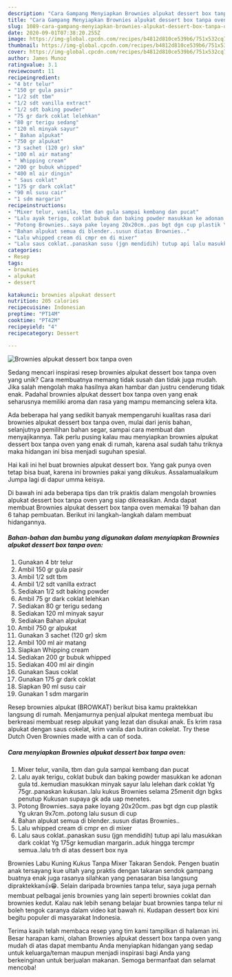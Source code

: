 ```yaml
---
description: "Cara Gampang Menyiapkan Brownies alpukat dessert box tanpa oven yang Enak"
title: "Cara Gampang Menyiapkan Brownies alpukat dessert box tanpa oven yang Enak"
slug: 1089-cara-gampang-menyiapkan-brownies-alpukat-dessert-box-tanpa-oven-yang-enak
date: 2020-09-01T07:38:20.255Z
image: https://img-global.cpcdn.com/recipes/b4812d810ce539b6/751x532cq70/brownies-alpukat-dessert-box-tanpa-oven-foto-resep-utama.jpg
thumbnail: https://img-global.cpcdn.com/recipes/b4812d810ce539b6/751x532cq70/brownies-alpukat-dessert-box-tanpa-oven-foto-resep-utama.jpg
cover: https://img-global.cpcdn.com/recipes/b4812d810ce539b6/751x532cq70/brownies-alpukat-dessert-box-tanpa-oven-foto-resep-utama.jpg
author: James Munoz
ratingvalue: 3.1
reviewcount: 11
recipeingredient:
- "4 btr telur"
- "150 gr gula pasir"
- "1/2 sdt tbm"
- "1/2 sdt vanilla extract"
- "1/2 sdt baking powder"
- "75 gr dark coklat lelehkan"
- "80 gr terigu sedang"
- "120 ml minyak sayur"
- " Bahan alpukat"
- "750 gr alpukat"
- "3 sachet (120 gr) skm"
- "100 ml air matang"
- " Whipping cream"
- "200 gr bubuk whipped"
- "400 ml air dingin"
- " Saus coklat"
- "175 gr dark coklat"
- "90 ml susu cair"
- "1 sdm margarin"
recipeinstructions:
- "Mixer telur, vanila, tbm dan gula sampai kembang dan pucat"
- "Lalu ayak terigu, coklat bubuk dan baking powder masukkan ke adonan gula td..kemudian masukkan minyak sayur lalu lelehan dark coklat Yg 75gr..panaskan kukusan..lalu kukus Brownies selama 25menit dgn bgks penutup Kukusan supaya gk ada uap menetes."
- "Potong Brownies..saya pake loyang 20x20cm..pas bgt dgn cup plastik Yg ukran 9x7cm..potong lalu susun di cup"
- "Bahan alpukat semua di blender..susun diatas Brownies.."
- "Lalu whipped cream di cmpr en di mixer"
- "Lalu saus coklat..panaskan susu (jgn mendidih) tutup api lalu masukkan dark coklat Yg 175gr kemudian margarin..aduk hingga tercmpr semua..lalu trh di atas dessert box nya"
categories:
- Resep
tags:
- brownies
- alpukat
- dessert

katakunci: brownies alpukat dessert 
nutrition: 205 calories
recipecuisine: Indonesian
preptime: "PT14M"
cooktime: "PT42M"
recipeyield: "4"
recipecategory: Dessert

---
```



![Brownies alpukat dessert box tanpa oven](https://img-global.cpcdn.com/recipes/b4812d810ce539b6/751x532cq70/brownies-alpukat-dessert-box-tanpa-oven-foto-resep-utama.jpg)

Sedang mencari inspirasi resep brownies alpukat dessert box tanpa oven yang unik? Cara membuatnya memang tidak susah dan tidak juga mudah. Jika salah mengolah maka hasilnya akan hambar dan justru cenderung tidak enak. Padahal brownies alpukat dessert box tanpa oven yang enak seharusnya memiliki aroma dan rasa yang mampu memancing selera kita.

Ada beberapa hal yang sedikit banyak mempengaruhi kualitas rasa dari brownies alpukat dessert box tanpa oven, mulai dari jenis bahan, selanjutnya pemilihan bahan segar, sampai cara membuat dan menyajikannya. Tak perlu pusing kalau mau menyiapkan brownies alpukat dessert box tanpa oven yang enak di rumah, karena asal sudah tahu triknya maka hidangan ini bisa menjadi suguhan spesial.

Hai kali ini hel buat brownies alpukat dessert box. Yang gak punya oven tetap bisa buat, karena ini brownies pakai yang dikukus. Assalamualaikum Jumpa lagi di dapur umma keisya.


Di bawah ini ada beberapa tips dan trik praktis dalam mengolah brownies alpukat dessert box tanpa oven yang siap dikreasikan. Anda dapat membuat Brownies alpukat dessert box tanpa oven memakai 19 bahan dan 6 tahap pembuatan. Berikut ini langkah-langkah dalam membuat hidangannya.

<!--inarticleads1-->

##### Bahan-bahan dan bumbu yang digunakan dalam menyiapkan Brownies alpukat dessert box tanpa oven:

1. Gunakan 4 btr telur
1. Ambil 150 gr gula pasir
1. Ambil 1/2 sdt tbm
1. Ambil 1/2 sdt vanilla extract
1. Sediakan 1/2 sdt baking powder
1. Ambil 75 gr dark coklat lelehkan
1. Sediakan 80 gr terigu sedang
1. Sediakan 120 ml minyak sayur
1. Sediakan  Bahan alpukat
1. Ambil 750 gr alpukat
1. Gunakan 3 sachet (120 gr) skm
1. Ambil 100 ml air matang
1. Siapkan  Whipping cream
1. Sediakan 200 gr bubuk whipped
1. Sediakan 400 ml air dingin
1. Gunakan  Saus coklat
1. Gunakan 175 gr dark coklat
1. Siapkan 90 ml susu cair
1. Gunakan 1 sdm margarin


Resep brownies alpukat (BROWKAT) berikut bisa kamu praktekkan langsung di rumah. Menjamurnya penjual alpukat mentega membuat ibu berkreasi membuat resep alpukat yang lezat dan disukai anak. Es krim rasa alpukat dengan saus cokelat, krim vanila dan butiran cokelat. Try these Dutch Oven Brownies made with a can of soda. 

<!--inarticleads2-->

##### Cara menyiapkan Brownies alpukat dessert box tanpa oven:

1. Mixer telur, vanila, tbm dan gula sampai kembang dan pucat
1. Lalu ayak terigu, coklat bubuk dan baking powder masukkan ke adonan gula td..kemudian masukkan minyak sayur lalu lelehan dark coklat Yg 75gr..panaskan kukusan..lalu kukus Brownies selama 25menit dgn bgks penutup Kukusan supaya gk ada uap menetes.
1. Potong Brownies..saya pake loyang 20x20cm..pas bgt dgn cup plastik Yg ukran 9x7cm..potong lalu susun di cup
1. Bahan alpukat semua di blender..susun diatas Brownies..
1. Lalu whipped cream di cmpr en di mixer
1. Lalu saus coklat..panaskan susu (jgn mendidih) tutup api lalu masukkan dark coklat Yg 175gr kemudian margarin..aduk hingga tercmpr semua..lalu trh di atas dessert box nya


Brownies Labu Kuning Kukus Tanpa Mixer Takaran Sendok. Pengen buatin anak tersayang kue ultah yang praktis dengan takaran sendok gampang buatnya enak juga rasanya silahkan yang penasaran bisa langsung dipraktekkan👍😁. Selain daripada brownies tanpa telur, saya juga pernah membuat pelbagai jenis brownies yang lain seperti brownies coklat dan brownies kedut. Kalau nak lebih senang belajar buat brownies tanpa telur ni boleh tengok caranya dalam video kat bawah ni. Kudapan dessert box kini begitu populer di masyarakat Indonesia. 

Terima kasih telah membaca resep yang tim kami tampilkan di halaman ini. Besar harapan kami, olahan Brownies alpukat dessert box tanpa oven yang mudah di atas dapat membantu Anda menyiapkan hidangan yang sedap untuk keluarga/teman maupun menjadi inspirasi bagi Anda yang berkeinginan untuk berjualan makanan. Semoga bermanfaat dan selamat mencoba!
